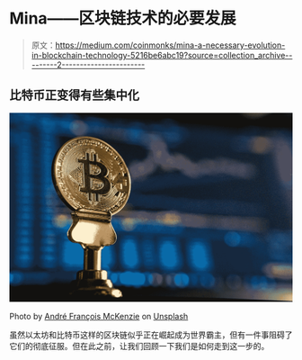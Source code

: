 # Mina——区块链技术的必要发展

> 原文：<https://medium.com/coinmonks/mina-a-necessary-evolution-in-blockchain-technology-5216be6abc19?source=collection_archive---------2----------------------->

## 比特币正变得有些集中化

![](img/4e731637da4e5c8a8c2d051c7046cb8a.png)

Photo by [André François McKenzie](https://unsplash.com/@silverhousehd?utm_source=medium&utm_medium=referral) on [Unsplash](https://unsplash.com?utm_source=medium&utm_medium=referral)

虽然以太坊和比特币这样的区块链似乎正在崛起成为世界霸主，但有一件事阻碍了它们的彻底征服。但在此之前，让我们回顾一下我们是如何走到这一步的。